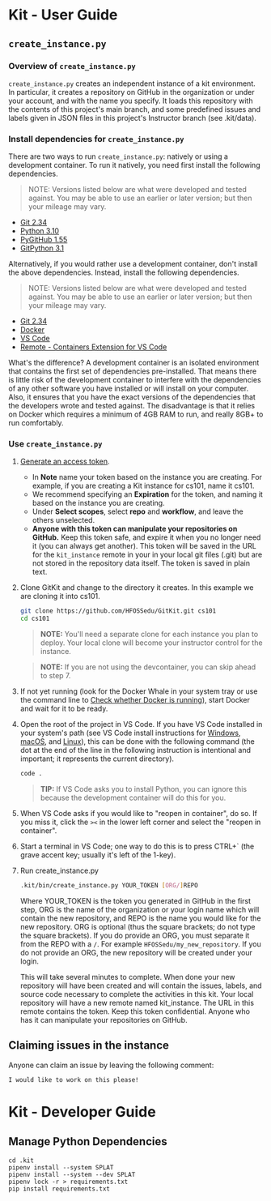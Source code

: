# Kit - User Guide

## `create_instance.py`

### Overview of `create_instance.py`

`create_instance.py` creates an independent instance of a kit environment. In particular, it creates a repository on GitHub in the organization or under your account, and with the name you specify. It loads this repository with the contents of this project's main branch, and some predefined issues and labels given in JSON files in this project's Instructor branch (see .kit/data).

### Install dependencies for `create_instance.py`

There are two ways to run `create_instance.py`: natively or using a development container. To run it natively, you need first install the following dependencies.

> NOTE: Versions listed below are what were developed and tested against. You may be able to use an earlier or later version; but then your mileage may vary.

* [Git 2.34](https://git-scm.com/)
* [Python 3.10](https://www.python.org/)
* [PyGitHub 1.55](https://pygithub.readthedocs.io/en/latest/introduction.html)
* [GitPython 3.1](https://gitpython.readthedocs.io/en/stable/)

Alternatively, if you would rather use a development container, don't install the above dependencies. Instead, install the following dependencies.

> NOTE: Versions listed below are what were developed and tested against. You may be able to use an earlier or later version; but then your mileage may vary.

* [Git 2.34](https://git-scm.com/)
* [Docker ](https://www.docker.com/get-started)
* [VS Code](https://code.visualstudio.com/)
* [Remote - Containers Extension for VS Code](https://marketplace.visualstudio.com/items?itemName=ms-vscode-remote.remote-containers)

What's the difference? A development container is an isolated environment that contains the first set of dependencies pre-installed. That means there is little risk of the development container to interfere with the dependencies of any other software you have installed or will install on your computer. Also, it ensures that you have the exact versions of the dependencies that the developers wrote and tested against. The disadvantage is that it relies on Docker which requires a minimum of 4GB RAM to run, and really 8GB+ to run comfortably.

### Use `create_instance.py`

1. [Generate an access token](https://docs.github.com/en/authentication/keeping-your-account-and-data-secure/creating-a-personal-access-token).
    - In **Note** name your token based on the instance you are creating. For example, if you are creating a Kit instance for cs101, name it cs101.
    - We recommend specifying an **Expiration** for the token, and naming it based on the instance you are creating.
    - Under **Select scopes**, select **repo** and **workflow**, and leave the others unselected.
    - **Anyone with this token can manipulate your repositories on GitHub.** Keep this token safe, and expire it when you no longer need it (you can always get another). This token will be saved in the URL for the `kit_instance` remote in your in your local git files (.git) but are not stored in the repository data itself. The token is saved in plain text.

2. Clone GitKit and change to the directory it creates. In this example we are cloning it into cs101.

    ```bash
    git clone https://github.com/HFOSSedu/GitKit.git cs101
    cd cs101
    ```

    > **NOTE:** You'll need a separate clone for each instance you plan to deploy. Your local clone will become your instructor control for the instance.

    > **NOTE:** If you are not using the devcontainer, you can skip ahead to step 7.

3. If not yet running (look for the Docker Whale in your system tray or use the command line to [Check whether Docker is running](https://docs.docker.com/config/daemon/#check-whether-docker-is-running)), start Docker and wait for it to be ready.

4. Open the root of the project in VS Code. If you have VS Code installed in your system's path (see VS Code install instructions for [Windows](https://code.visualstudio.com/docs/setup/windows), [macOS](https://code.visualstudio.com/docs/setup/mac), and [Linux](https://code.visualstudio.com/docs/setup/linux)), this can be done with the following command (the dot at the end of the line in the following instruction is intentional and important; it represents the current directory).

    ```bash
    code .
    ```

    > **TIP:** If VS Code asks you to install Python, you can ignore this because the development container will do this for you.

5. When VS Code asks if you would like to "reopen in container", do so. If you miss it, click the `><` in the lower left corner and select the "reopen in container".

6. Start a terminal in VS Code; one way to do this is to press CTRL+`  (the grave accent key; usually it's left of the 1-key).

7. Run create_instance.py

    ```bash
    .kit/bin/create_instance.py YOUR_TOKEN [ORG/]REPO
    ```

    Where YOUR_TOKEN is the token you generated in GitHub in the first step, ORG is the name of the organization or your login name which will contain the new repository, and REPO is the name you would like for the new repository. ORG is optional (thus the square brackets; do not type the square brackets). If you do provide an ORG, you must separate it from the REPO with a `/`. For example `HFOSSedu/my_new_repository`. If you do not provide an ORG, the new repository will be created under your login.

    This will take several minutes to complete. When done your new repository will have been created and will contain the issues, labels, and source code necessary to complete the activities in this kit.  Your local repository will have a new remote named kit_instance. The URL in this remote contains the token. Keep this token confidential. Anyone who has it can manipulate your repositories on GitHub.

## Claiming issues in the instance

Anyone can claim an issue by leaving the following comment:

    I would like to work on this please!


# Kit - Developer Guide

## Manage Python Dependencies

```
cd .kit
pipenv install --system SPLAT
pipenv install --system --dev SPLAT
pipenv lock -r > requirements.txt
pip install requirements.txt
```
